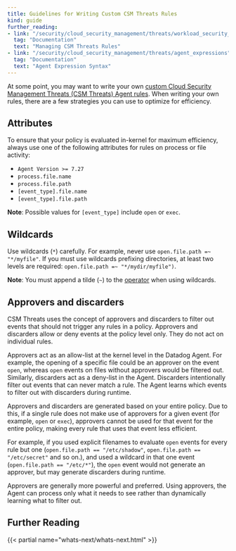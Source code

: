 ```yaml
---
title: Guidelines for Writing Custom CSM Threats Rules
kind: guide
further_reading:
- link: "/security/cloud_security_management/threats/workload_security_rules"
  tag: "Documentation"
  text: "Managing CSM Threats Rules"
- link: "/security/cloud_security_management/threats/agent_expressions"
  tag: "Documentation"
  text: "Agent Expression Syntax"
---
```


At some point, you may want to write your own [custom Cloud Security Management Threats (CSM Threats) Agent rules][1]. When writing your own rules, there are a few strategies you can use to optimize for efficiency.

## Attributes

To ensure that your policy is evaluated in-kernel for maximum efficiency, always use one of the following attributes for rules on process or file activity:

- `Agent Version >= 7.27`
- `process.file.name`
- `process.file.path`
- `[event_type].file.name`
- `[event_type].file.path`

**Note**: Possible values for `[event_type]` include `open` or `exec`.

## Wildcards

Use wildcards (`*`) carefully. For example, never use `open.file.path =~ "*/myfile"`. If you must use wildcards prefixing directories, at least two levels are required: `open.file.path =~ "*/mydir/myfile")`. 

**Note**: You must append a tilde (`~`) to the [operator][2] when using wildcards.

## Approvers and discarders

CSM Threats uses the concept of approvers and discarders to filter out events that should not trigger any rules in a policy. Approvers and discarders allow or deny events at the policy level only. They do not act on individual rules.

Approvers act as an allow-list at the kernel level in the Datadog Agent. For example, the opening of a specific file could be an approver on the event `open`, whereas `open` events on files without approvers would be filtered out. Similarly, discarders act as a deny-list in the Agent. Discarders intentionally filter out events that can never match a rule. The Agent learns which events to filter out with discarders during runtime.

Approvers and discarders are generated based on your entire policy. Due to this, if a single rule does not make use of approvers for a given event (for example, `open` or `exec`), approvers cannot be used for that event for the entire policy, making every rule that uses that event less efficient.

For example, if you used explicit filenames to evaluate `open` events for every rule but one (`open.file.path == "/etc/shadow"`, `open.file.path == "/etc/secret"` and so on.), and used a wildcard in that one event (`open.file.path == "/etc/*"`), the `open` event would not generate an approver, but may generate discarders during runtime.

Approvers are generally more powerful and preferred. Using approvers, the Agent can process only what it needs to see rather than dynamically learning what to filter out.

## Further Reading

{{< partial name="whats-next/whats-next.html" >}}

[1]: /security/cloud_security_management/threats/workload_security_rules
[2]: /security/cloud_security_management/threats/agent_expressions/#operators